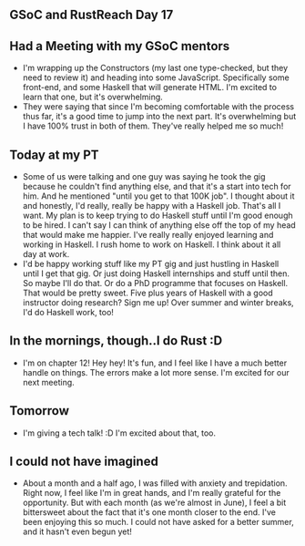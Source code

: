 ## GSoC and RustReach Day 17

## Had a Meeting with my GSoC mentors
- I'm wrapping up the Constructors (my last one type-checked, but they need to review it) and
  heading into some JavaScript. Specifically some front-end, and some Haskell that will generate
  HTML. I'm excited to learn that one, but it's overwhelming.
- They were saying that since I'm becoming comfortable with the process thus far, it's a good time to
  jump into the next part. It's overwhelming but I have 100% trust in both of them. They've really helped 
  me so much!
 
## Today at my PT
- Some of us were talking and one guy was saying he took the gig because he couldn't find anything else,
  and that it's a start into tech for him. And he mentioned "until you get to that 100K job".
  I thought about it and honestly, I'd really, really be happy with a Haskell job. That's all I want.
  My plan is to keep trying to do Haskell stuff until I'm good enough to be hired. I can't say I can think
  of anything else off the top of my head that would make me happier. I've really really enjoyed learning and 
  working in Haskell. I rush home to work on Haskell. I think about it all day at work.
- I'd be happy working stuff like my PT gig and just hustling in Haskell until I get that gig. Or just doing
  Haskell internships and stuff until then. So maybe I'll do that. Or do a PhD programme that focuses on Haskell.
  That would be pretty sweet. Five plus years of Haskell with a good instructor doing research? Sign me up!
  Over summer and winter breaks, I'd do Haskell work, too!
  
## In the mornings, though..I do Rust :D
- I'm on chapter 12! Hey hey! It's fun, and I feel like I have a much better handle on things. The errors make 
  a lot more sense. I'm excited for our next meeting.
  
## Tomorrow
- I'm giving a tech talk! :D I'm excited about that, too.

## I could not have imagined
- About a month and a half ago, I was filled with anxiety and trepidation. Right now, I feel like I'm in great hands,
  and I'm really grateful for the opportunity. But with each month (as we're almost in June), I feel a bit bittersweet
  about the fact that it's one month closer to the end. I've been enjoying this so much. I could not have asked for a better
  summer, and it hasn't even begun yet!
  

  
  
  
